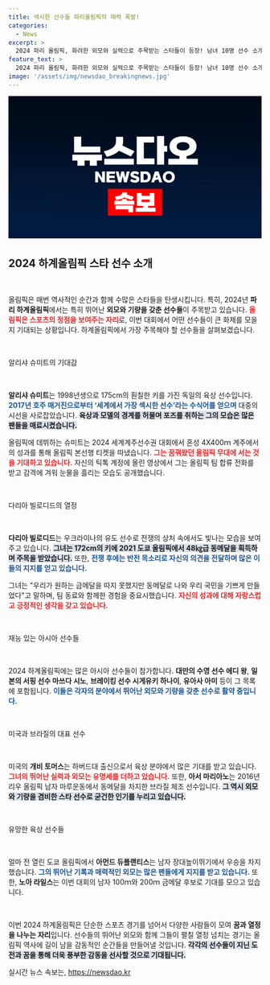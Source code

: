 ```yaml
---
title: 섹시한 선수들 파리올림픽의 매력 폭발!
categories:
  - News
excerpt: >
  2024 파리 올림픽, 화려한 외모와 실력으로 주목받는 스타들이 등장! 남녀 10명 선수 소개, 특히 세계에서 가장 섹시한 선수 알리샤 슈미트의 첫 올림픽 출전이 기대를 모은다. 클릭해 자세한 이야기를 만나보세요!
feature_text: >
  2024 파리 올림픽, 화려한 외모와 실력으로 주목받는 스타들이 등장! 남녀 10명 선수 소개, 특히 세계에서 가장 섹시한 선수 알리샤 슈미트의 첫 올림픽 출전이 기대를 모은다. 클릭해 자세한 이야기를 만나보세요!
image: '/assets/img/newsdao_breakingnews.jpg'
---
```


<p><img src="/assets/img/newsdao_breakingnews.jpg" alt="bookingtag 속보" /></p>

<h2 data-ke-size="size26">2024 하계올림픽 스타 선수 소개</h2>

<p data-ke-size="size16">&nbsp;</p>

<p>올림픽은 매번 역사적인 순간과 함께 수많은 스타들을 탄생시킵니다. 특히, 2024년 <b>파리 하계올림픽</b>에서는 특히 뛰어난 <b>외모와 기량을 갖춘 선수들</b>이 주목받고 있습니다. <b><span style="color: #ee2323;">올림픽은 스포츠의 정점을 보여주는 자리</span></b>로, 이번 대회에서 어떤 선수들이 큰 화제를 모을지 기대되는 상황입니다. 하계올림픽에서 가장 주목해야 할 선수들을 살펴보겠습니다.</p>

<p data-ke-size="size16">&nbsp;</p>

<p>알리샤 슈미트의 기대감</p>

<p data-ke-size="size16">&nbsp;</p>

<p><b>알리샤 슈미트</b>는 1998년생으로 175cm의 훤칠한 키를 가진 독일의 육상 선수입니다. <b><span style="color: #1a5490;">2017년 호주 매거진으로부터 ‘세계에서 가장 섹시한 선수’라는 수식어를 얻으며</span></b> 대중의 시선을 사로잡았습니다. <b><span style="background-color: #21538527;">육상과 모델의 경계를 허물며 포즈를 취하는 그의 모습은 많은 팬들을 매료시켰습니다.</span></b></p>

<p>올림픽에 데뷔하는 슈미트는 2024 세계계주선수권 대회에서 혼성 4X400ｍ 계주에서의 성과를 통해 올림픽 본선행 티켓을 따냈습니다. <b><span style="color: #ee2323;">그는 꿈꿔왔던 올림픽 무대에 서는 것을 기대하고 있습니다.</span></b> 자신의 틱톡 계정에 올린 영상에서 그는 올림픽 팀 합류 전화를 받고 감격에 겨워 눈물을 흘리는 모습도 공개했습니다. </p>

<p data-ke-size="size16">&nbsp;</p>

<p>다리아 빌로디드의 열정</p>

<p data-ke-size="size16">&nbsp;</p>

<p><b>다리아 빌로디드</b>는 우크라이나의 유도 선수로 전쟁의 상처 속에서도 빛나는 모습을 보여주고 있습니다. <b><span style="background-color: #21538527;">그녀는 172cm의 키에 2021 도쿄 올림픽에서 48㎏급 동메달을 획득하며 주목을 받았습니다.</span></b> 또한, <b><span style="color: #1a5490;">전쟁 후에는 반전 목소리로 자신의 의견을 전달하며 많은 이들의 지지를 얻고 있습니다.</span></b></p>

<p>그녀는 "우리가 원하는 금메달을 따지 못했지만 동메달로 나와 우리 국민을 기쁘게 만들었다"고 말하며, 팀 동료와 함께한 경험을 중요시했습니다. <b><span style="color: #ee2323;">자신의 성과에 대해 자랑스럽고 긍정적인 생각을 갖고 있습니다.</span></b></p>

<p data-ke-size="size16">&nbsp;</p>

<p>재능 있는 아시아 선수들</p>

<p data-ke-size="size16">&nbsp;</p>

<p>2024 하계올림픽에는 많은 아시아 선수들이 참가합니다. <b>대만의 수영 선수 에디 왕</b>, <b>일본의 서핑 선수 마쓰다 시노</b>, <b>브레이킹 선수 시게유키 하나이</b>, <b>유아사 아미</b> 등이 그 목록에 포함됩니다. <b><span style="color: #1a5490;">이들은 각자의 분야에서 뛰어난 외모와 기량을 갖춘 선수로 활약 중입니다.</span></b></p>

<p data-ke-size="size16">&nbsp;</p>

<p>미국과 브라질의 대표 선수</p>

<p data-ke-size="size16">&nbsp;</p>

<p>미국의 <b>개비 토머스</b>는 하버드대 출신으로서 육상 분야에서 많은 기대를 받고 있습니다. <b><span style="color: #ee2323;">그녀의 뛰어난 실력과 외모는 유명세를 더하고 있습니다.</span></b> 또한, <b>아서 마리아노</b>는 2016년 리우 올림픽 남자 마루운동에서 동메달을 차지한 브라질 체조 선수입니다. <b><span style="background-color: #21538527;">그 역시 외모와 기량을 겸비한 스타 선수로 굳건한 인기를 누리고 있습니다.</span></b></p>

<p data-ke-size="size16">&nbsp;</p>

<p>유망한 육상 선수들</p>

<p data-ke-size="size16">&nbsp;</p>

<p>얼마 전 열린 도쿄 올림픽에서 <b>아먼드 듀플랜티스</b>는 남자 장대높이뛰기에서 우승을 차지했습니다. <b><span style="color: #1a5490;">그의 뛰어난 기록과 매력적인 외모는 많은 팬들에게 지지를 받고 있습니다.</span></b> 또한, <b>노아 라일스</b>는 이번 대회의 남자 100ｍ와 200ｍ 금메달 후보로 기대를 모으고 있습니다. </p>

<p data-ke-size="size16">&nbsp;</p>

<p>이번 2024 하계올림픽은 단순한 스포츠 경기를 넘어서 다양한 사람들이 모여 <b>꿈과 열정을 나누는 자리</b>입니다. 선수들의 뛰어난 외모와 함께 그들이 펼칠 열정 넘치는 경기는 올림픽 역사에 길이 남을 감동적인 순간들을 만들어낼 것입니다. <b><span style="background-color: #21538527;">각각의 선수들이 지닌 도전과 꿈을 통해 더욱 풍부한 감동을 선사할 것으로 기대됩니다.</span></b></p>
실시간 뉴스 속보는, <a href="https://newsdao.kr" rel="dofollow">https://newsdao.kr</a>


